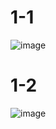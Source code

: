 # 1-1

![image](https://github.com/user-attachments/assets/6156e797-9fce-4775-839b-8965898253a6)

# 1-2

![image](https://github.com/user-attachments/assets/8239bd52-2a79-404d-91eb-5525b6f385be)
